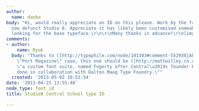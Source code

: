 ```yaml
---
author:
  name: danbo
body: "Hi, would really appreciate an ID on this please. Work by the fantastic but
  now defunct Studio 8. Appreciate it has likely been customised somewhat but just
  looking for the base typeface.\r\n\r\nMany thanks in advance!\r\n[img:sites/default/files/old-images/435559815210_WmHDGxx9_l_4736.jpg]"
comments:
- author:
    name: Ryuk
  body: "Thanks to [[http://typophile.com/node/101383#comment-552938|Akira]] who solved
    \"Port Magazine\" case, this one should be [[http://mattwilley.co.uk/filter/Type/Central-School-of-Speech-Drama-Identity|Fogerty]],
    \"a custom font suite, named Fogerty after Central\u2019s founder Elsie Fogerty,
    done in collaboration with Dalton Maag Type Foundry.\""
  created: '2013-05-02 10:53:54'
date: '2013-04-23 13:55:48'
node_type: font_id
title: Studio8 Central School type ID

---
```

